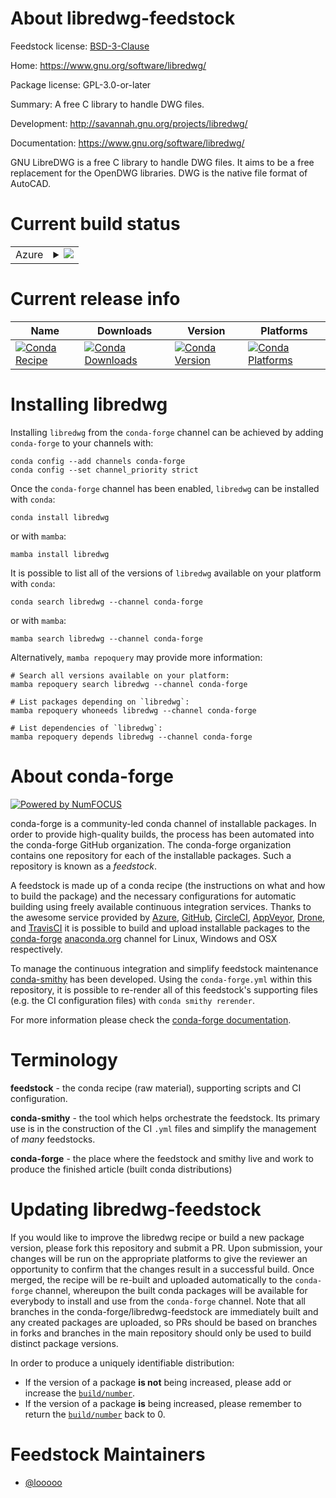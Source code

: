 About libredwg-feedstock
========================

Feedstock license: [BSD-3-Clause](https://github.com/conda-forge/libredwg-feedstock/blob/main/LICENSE.txt)

Home: https://www.gnu.org/software/libredwg/

Package license: GPL-3.0-or-later

Summary: A free C library to handle DWG files.

Development: http://savannah.gnu.org/projects/libredwg/

Documentation: https://www.gnu.org/software/libredwg/

GNU LibreDWG is a free C library to handle DWG files.
It aims to be a free replacement for the OpenDWG libraries.
DWG is the native file format of AutoCAD.


Current build status
====================


<table>
    
  <tr>
    <td>Azure</td>
    <td>
      <details>
        <summary>
          <a href="https://dev.azure.com/conda-forge/feedstock-builds/_build/latest?definitionId=8051&branchName=main">
            <img src="https://dev.azure.com/conda-forge/feedstock-builds/_apis/build/status/libredwg-feedstock?branchName=main">
          </a>
        </summary>
        <table>
          <thead><tr><th>Variant</th><th>Status</th></tr></thead>
          <tbody><tr>
              <td>linux_64_python3.10.____cpython</td>
              <td>
                <a href="https://dev.azure.com/conda-forge/feedstock-builds/_build/latest?definitionId=8051&branchName=main">
                  <img src="https://dev.azure.com/conda-forge/feedstock-builds/_apis/build/status/libredwg-feedstock?branchName=main&jobName=linux&configuration=linux%20linux_64_python3.10.____cpython" alt="variant">
                </a>
              </td>
            </tr><tr>
              <td>linux_64_python3.11.____cpython</td>
              <td>
                <a href="https://dev.azure.com/conda-forge/feedstock-builds/_build/latest?definitionId=8051&branchName=main">
                  <img src="https://dev.azure.com/conda-forge/feedstock-builds/_apis/build/status/libredwg-feedstock?branchName=main&jobName=linux&configuration=linux%20linux_64_python3.11.____cpython" alt="variant">
                </a>
              </td>
            </tr><tr>
              <td>linux_64_python3.12.____cpython</td>
              <td>
                <a href="https://dev.azure.com/conda-forge/feedstock-builds/_build/latest?definitionId=8051&branchName=main">
                  <img src="https://dev.azure.com/conda-forge/feedstock-builds/_apis/build/status/libredwg-feedstock?branchName=main&jobName=linux&configuration=linux%20linux_64_python3.12.____cpython" alt="variant">
                </a>
              </td>
            </tr><tr>
              <td>linux_64_python3.9.____cpython</td>
              <td>
                <a href="https://dev.azure.com/conda-forge/feedstock-builds/_build/latest?definitionId=8051&branchName=main">
                  <img src="https://dev.azure.com/conda-forge/feedstock-builds/_apis/build/status/libredwg-feedstock?branchName=main&jobName=linux&configuration=linux%20linux_64_python3.9.____cpython" alt="variant">
                </a>
              </td>
            </tr><tr>
              <td>osx_64_python3.10.____cpython</td>
              <td>
                <a href="https://dev.azure.com/conda-forge/feedstock-builds/_build/latest?definitionId=8051&branchName=main">
                  <img src="https://dev.azure.com/conda-forge/feedstock-builds/_apis/build/status/libredwg-feedstock?branchName=main&jobName=osx&configuration=osx%20osx_64_python3.10.____cpython" alt="variant">
                </a>
              </td>
            </tr><tr>
              <td>osx_64_python3.11.____cpython</td>
              <td>
                <a href="https://dev.azure.com/conda-forge/feedstock-builds/_build/latest?definitionId=8051&branchName=main">
                  <img src="https://dev.azure.com/conda-forge/feedstock-builds/_apis/build/status/libredwg-feedstock?branchName=main&jobName=osx&configuration=osx%20osx_64_python3.11.____cpython" alt="variant">
                </a>
              </td>
            </tr><tr>
              <td>osx_64_python3.12.____cpython</td>
              <td>
                <a href="https://dev.azure.com/conda-forge/feedstock-builds/_build/latest?definitionId=8051&branchName=main">
                  <img src="https://dev.azure.com/conda-forge/feedstock-builds/_apis/build/status/libredwg-feedstock?branchName=main&jobName=osx&configuration=osx%20osx_64_python3.12.____cpython" alt="variant">
                </a>
              </td>
            </tr><tr>
              <td>osx_64_python3.9.____cpython</td>
              <td>
                <a href="https://dev.azure.com/conda-forge/feedstock-builds/_build/latest?definitionId=8051&branchName=main">
                  <img src="https://dev.azure.com/conda-forge/feedstock-builds/_apis/build/status/libredwg-feedstock?branchName=main&jobName=osx&configuration=osx%20osx_64_python3.9.____cpython" alt="variant">
                </a>
              </td>
            </tr><tr>
              <td>win_64</td>
              <td>
                <a href="https://dev.azure.com/conda-forge/feedstock-builds/_build/latest?definitionId=8051&branchName=main">
                  <img src="https://dev.azure.com/conda-forge/feedstock-builds/_apis/build/status/libredwg-feedstock?branchName=main&jobName=win&configuration=win%20win_64_" alt="variant">
                </a>
              </td>
            </tr>
          </tbody>
        </table>
      </details>
    </td>
  </tr>
</table>

Current release info
====================

| Name | Downloads | Version | Platforms |
| --- | --- | --- | --- |
| [![Conda Recipe](https://img.shields.io/badge/recipe-libredwg-green.svg)](https://anaconda.org/conda-forge/libredwg) | [![Conda Downloads](https://img.shields.io/conda/dn/conda-forge/libredwg.svg)](https://anaconda.org/conda-forge/libredwg) | [![Conda Version](https://img.shields.io/conda/vn/conda-forge/libredwg.svg)](https://anaconda.org/conda-forge/libredwg) | [![Conda Platforms](https://img.shields.io/conda/pn/conda-forge/libredwg.svg)](https://anaconda.org/conda-forge/libredwg) |

Installing libredwg
===================

Installing `libredwg` from the `conda-forge` channel can be achieved by adding `conda-forge` to your channels with:

```
conda config --add channels conda-forge
conda config --set channel_priority strict
```

Once the `conda-forge` channel has been enabled, `libredwg` can be installed with `conda`:

```
conda install libredwg
```

or with `mamba`:

```
mamba install libredwg
```

It is possible to list all of the versions of `libredwg` available on your platform with `conda`:

```
conda search libredwg --channel conda-forge
```

or with `mamba`:

```
mamba search libredwg --channel conda-forge
```

Alternatively, `mamba repoquery` may provide more information:

```
# Search all versions available on your platform:
mamba repoquery search libredwg --channel conda-forge

# List packages depending on `libredwg`:
mamba repoquery whoneeds libredwg --channel conda-forge

# List dependencies of `libredwg`:
mamba repoquery depends libredwg --channel conda-forge
```


About conda-forge
=================

[![Powered by
NumFOCUS](https://img.shields.io/badge/powered%20by-NumFOCUS-orange.svg?style=flat&colorA=E1523D&colorB=007D8A)](https://numfocus.org)

conda-forge is a community-led conda channel of installable packages.
In order to provide high-quality builds, the process has been automated into the
conda-forge GitHub organization. The conda-forge organization contains one repository
for each of the installable packages. Such a repository is known as a *feedstock*.

A feedstock is made up of a conda recipe (the instructions on what and how to build
the package) and the necessary configurations for automatic building using freely
available continuous integration services. Thanks to the awesome service provided by
[Azure](https://azure.microsoft.com/en-us/services/devops/), [GitHub](https://github.com/),
[CircleCI](https://circleci.com/), [AppVeyor](https://www.appveyor.com/),
[Drone](https://cloud.drone.io/welcome), and [TravisCI](https://travis-ci.com/)
it is possible to build and upload installable packages to the
[conda-forge](https://anaconda.org/conda-forge) [anaconda.org](https://anaconda.org/)
channel for Linux, Windows and OSX respectively.

To manage the continuous integration and simplify feedstock maintenance
[conda-smithy](https://github.com/conda-forge/conda-smithy) has been developed.
Using the ``conda-forge.yml`` within this repository, it is possible to re-render all of
this feedstock's supporting files (e.g. the CI configuration files) with ``conda smithy rerender``.

For more information please check the [conda-forge documentation](https://conda-forge.org/docs/).

Terminology
===========

**feedstock** - the conda recipe (raw material), supporting scripts and CI configuration.

**conda-smithy** - the tool which helps orchestrate the feedstock.
                   Its primary use is in the construction of the CI ``.yml`` files
                   and simplify the management of *many* feedstocks.

**conda-forge** - the place where the feedstock and smithy live and work to
                  produce the finished article (built conda distributions)


Updating libredwg-feedstock
===========================

If you would like to improve the libredwg recipe or build a new
package version, please fork this repository and submit a PR. Upon submission,
your changes will be run on the appropriate platforms to give the reviewer an
opportunity to confirm that the changes result in a successful build. Once
merged, the recipe will be re-built and uploaded automatically to the
`conda-forge` channel, whereupon the built conda packages will be available for
everybody to install and use from the `conda-forge` channel.
Note that all branches in the conda-forge/libredwg-feedstock are
immediately built and any created packages are uploaded, so PRs should be based
on branches in forks and branches in the main repository should only be used to
build distinct package versions.

In order to produce a uniquely identifiable distribution:
 * If the version of a package **is not** being increased, please add or increase
   the [``build/number``](https://docs.conda.io/projects/conda-build/en/latest/resources/define-metadata.html#build-number-and-string).
 * If the version of a package **is** being increased, please remember to return
   the [``build/number``](https://docs.conda.io/projects/conda-build/en/latest/resources/define-metadata.html#build-number-and-string)
   back to 0.

Feedstock Maintainers
=====================

* [@looooo](https://github.com/looooo/)

